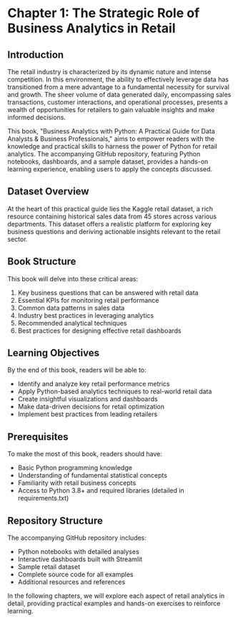 # Chapter 1: The Strategic Role of Business Analytics in Retail

## Introduction

The retail industry is characterized by its dynamic nature and intense competition. In this environment, the ability to effectively leverage data has transitioned from a mere advantage to a fundamental necessity for survival and growth. The sheer volume of data generated daily, encompassing sales transactions, customer interactions, and operational processes, presents a wealth of opportunities for retailers to gain valuable insights and make informed decisions.

This book, "Business Analytics with Python: A Practical Guide for Data Analysts & Business Professionals," aims to empower readers with the knowledge and practical skills to harness the power of Python for retail analytics. The accompanying GitHub repository, featuring Python notebooks, dashboards, and a sample dataset, provides a hands-on learning experience, enabling users to apply the concepts discussed.

## Dataset Overview

At the heart of this practical guide lies the Kaggle retail dataset, a rich resource containing historical sales data from 45 stores across various departments. This dataset offers a realistic platform for exploring key business questions and deriving actionable insights relevant to the retail sector.

## Book Structure

This book will delve into these critical areas:

1. Key business questions that can be answered with retail data
2. Essential KPIs for monitoring retail performance
3. Common data patterns in sales data
4. Industry best practices in leveraging analytics
5. Recommended analytical techniques
6. Best practices for designing effective retail dashboards

## Learning Objectives

By the end of this book, readers will be able to:

- Identify and analyze key retail performance metrics
- Apply Python-based analytics techniques to real-world retail data
- Create insightful visualizations and dashboards
- Make data-driven decisions for retail optimization
- Implement best practices from leading retailers

## Prerequisites

To make the most of this book, readers should have:

- Basic Python programming knowledge
- Understanding of fundamental statistical concepts
- Familiarity with retail business concepts
- Access to Python 3.8+ and required libraries (detailed in requirements.txt)

## Repository Structure

The accompanying GitHub repository includes:

- Python notebooks with detailed analyses
- Interactive dashboards built with Streamlit
- Sample retail dataset
- Complete source code for all examples
- Additional resources and references

In the following chapters, we will explore each aspect of retail analytics in detail, providing practical examples and hands-on exercises to reinforce learning. 